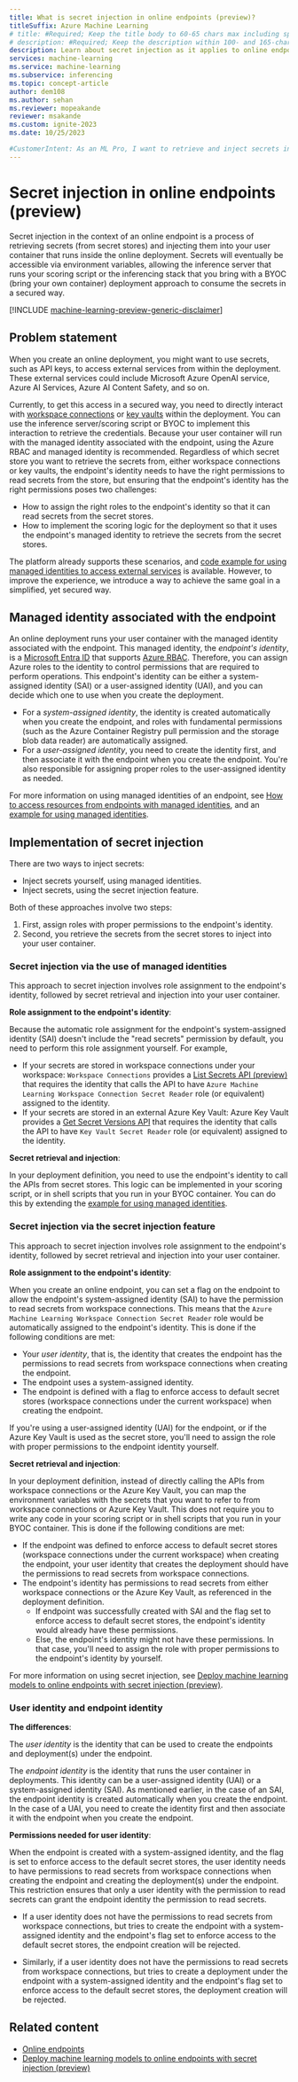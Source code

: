 ```yaml
---
title: What is secret injection in online endpoints (preview)?
titleSuffix: Azure Machine Learning
# title: #Required; Keep the title body to 60-65 chars max including spaces and brand
# description: #Required; Keep the description within 100- and 165-characters including spaces
description: Learn about secret injection as it applies to online endpoints in Azure Machine Learning.
services: machine-learning
ms.service: machine-learning
ms.subservice: inferencing
ms.topic: concept-article
author: dem108
ms.author: sehan
ms.reviewer: mopeakande
reviewer: msakande
ms.custom: ignite-2023
ms.date: 10/25/2023

#CustomerIntent: As an ML Pro, I want to retrieve and inject secrets into the deployment environment easily so that deployments I create can consume the secrets in a secured manner.
---
```


# Secret injection in online endpoints (preview)

Secret injection in the context of an online endpoint is a process of retrieving secrets (from secret stores) and injecting them into your user container that runs inside the online deployment. Secrets will eventually be accessible via environment variables, allowing the inference server that runs your scoring script or the inferencing stack that you bring with a BYOC (bring your own container) deployment approach to consume the secrets in a secured way.

[!INCLUDE [machine-learning-preview-generic-disclaimer](includes/machine-learning-preview-generic-disclaimer.md)]

## Problem statement

When you create an online deployment, you might want to use secrets, such as API keys, to access external services from within the deployment. These external services could include Microsoft Azure OpenAI service, Azure AI Services, Azure AI Content Safety, and so on. 

Currently, to get this access in a secured way, you need to directly interact with [workspace connections](prompt-flow/concept-connections.md) or [key vaults](../key-vault/general/overview.md) within the deployment. You can use the inference server/scoring script or BYOC to implement this interaction to retrieve the credentials. Because your user container will run with the managed identity associated with the endpoint, using the Azure RBAC and managed identity is recommended. Regardless of which secret store you want to retrieve the secrets from, either workspace connections or key vaults, the endpoint's identity needs to have the right permissions to read secrets from the store, but ensuring that the endpoint's identity has the right permissions poses two challenges:

- How to assign the right roles to the endpoint's identity so that it can read secrets from the secret stores.
- How to implement the scoring logic for the deployment so that it uses the endpoint's managed identity to retrieve the secrets from the secret stores.

The platform already supports these scenarios, and [code example for using managed identities to access external services](https://github.com/Azure/azureml-examples/tree/main/cli/endpoints/online/managed/managed-identities) is available. However, to improve the experience, we introduce a way to achieve the same goal in a simplified, yet secured way.

## Managed identity associated with the endpoint

An online deployment runs your user container with the managed identity associated with the endpoint. This managed identity, the _endpoint's identity_, is a [Microsoft Entra ID](/entra/fundamentals/whatis) that supports [Azure RBAC](../role-based-access-control/overview.md). Therefore, you can assign Azure roles to the identity to control permissions that are required to perform operations. This endpoint's identity can be either a system-assigned identity (SAI) or a user-assigned identity (UAI), and you can decide which one to use when you create the deployment.

- For a _system-assigned identity_, the identity is created automatically when you create the endpoint, and roles with fundamental permissions (such as the Azure Container Registry pull permission and the storage blob data reader) are automatically assigned.
- For a _user-assigned identity_, you need to create the identity first, and then associate it with the endpoint when you create the endpoint. You're also responsible for assigning proper roles to the user-assigned identity as needed.

For more information on using managed identities of an endpoint, see [How to access resources from endpoints with managed identities](how-to-access-resources-from-endpoints-managed-identities.md), and an [example for using managed identities](https://github.com/Azure/azureml-examples/tree/main/cli/endpoints/online/managed/managed-identities).

## Implementation of secret injection

There are two ways to inject secrets:

- Inject secrets yourself, using managed identities.
- Inject secrets, using the secret injection feature.

Both of these approaches involve two steps:

1. First, assign roles with proper permissions to the endpoint's identity.
1. Second, you retrieve the secrets from the secret stores to inject into your user container.

### Secret injection via the use of managed identities

This approach to secret injection involves role assignment to the endpoint's identity, followed by secret retrieval and injection into your user container.

__Role assignment to the endpoint's identity__:

Because the automatic role assignment for the endpoint's system-assigned identity (SAI) doesn't include the "read secrets" permission by default, you need to perform this role assignment yourself. For example,

- If your secrets are stored in workspace connections under your workspace: `Workspace Connections` provides a [List Secrets API (preview)](/rest/api/azureml/2023-08-01-preview/workspace-connections/list-secrets) that requires the identity that calls the API to have `Azure Machine Learning Workspace Connection Secret Reader` role (or equivalent) assigned to the identity.
- If your secrets are stored in an external Azure Key Vault: Azure Key Vault provides a [Get Secret Versions API](/rest/api/keyvault/secrets/get-secret-versions/get-secret-versions) that requires the identity that calls the API to have `Key Vault Secret Reader` role (or equivalent) assigned to the identity.

__Secret retrieval and injection__:

In your deployment definition, you need to use the endpoint's identity to call the APIs from secret stores. This logic can be implemented in your scoring script, or in shell scripts that you run in your BYOC container. You can do this by extending the [example for using managed identities](https://github.com/Azure/azureml-examples/tree/main/cli/endpoints/online/managed/managed-identities).

### Secret injection via the secret injection feature

This approach to secret injection involves role assignment to the endpoint's identity, followed by secret retrieval and injection into your user container.

__Role assignment to the endpoint's identity__:

When you create an online endpoint, you can set a flag on the endpoint to allow the endpoint's system-assigned identity (SAI) to have the permission to read secrets from workspace connections. This means that the `Azure Machine Learning Workspace Connection Secret Reader` role would be automatically assigned to the endpoint's identity. This is done if the following conditions are met:

- Your _user identity_, that is, the identity that creates the endpoint has the permissions to read secrets from workspace connections when creating the endpoint.
- The endpoint uses a system-assigned identity.
- The endpoint is defined with a flag to enforce access to default secret stores (workspace connections under the current workspace) when creating the endpoint.

If you're using a user-assigned identity (UAI) for the endpoint, or if the Azure Key Vault is used as the secret store, you'll need to assign the role with proper permissions to the endpoint identity yourself.

__Secret retrieval and injection__:

In your deployment definition, instead of directly calling the APIs from workspace connections or the Azure Key Vault, you can map the environment variables with the secrets that you want to refer to from workspace connections or Azure Key Vault. This does not require you to write any code in your scoring script or in shell scripts that you run in your BYOC container. This is done if the following conditions are met:

- If the endpoint was defined to enforce access to default secret stores (workspace connections under the current workspace) when creating the endpoint, your user identity that creates the deployment should have the permissions to read secrets from workspace connections.
- The endpoint's identity has permissions to read secrets from either workspace connections or the Azure Key Vault, as referenced in the deployment definition.
    - If endpoint was successfully created with SAI and the flag set to enforce access to default secret stores, the endpoint's identity would already have these permissions.
    - Else, the endpoint's identity might not have these permissions. In that case, you'll need to assign the role with proper permissions to the endpoint's identity by yourself.

For more information on using secret injection, see [Deploy machine learning models to online endpoints with secret injection (preview)](how-to-deploy-online-endpoint-with-secret-injection.md).

### User identity and endpoint identity

__The differences__:

The _user identity_ is the identity that can be used to create the endpoints and deployment(s) under the endpoint. 


The _endpoint identity_ is the identity that runs the user container in deployments. This identity can be a user-assigned identity (UAI) or a system-assigned identity (SAI). As mentioned earlier, in the case of an SAI, the endpoint identity is created automatically when you create the endpoint. In the case of a UAI, you need to create the identity first and then associate it with the endpoint when you create the endpoint.

__Permissions needed for user identity__:

When the endpoint is created with a system-assigned identity, and the flag is set to enforce access to the default secret stores, the user identity needs to have permissions to read secrets from workspace connections when creating the endpoint and creating the deployment(s) under the endpoint. This restriction ensures that only a user identity with the permission to read secrets can grant the endpoint identity the permission to read secrets.

- If a user identity does not have the permissions to read secrets from workspace connections, but tries to create the endpoint with a system-assigned identity and the endpoint's flag set to enforce access to the default secret stores, the endpoint creation will be rejected.

- Similarly, if a user identity does not have the permissions to read secrets from workspace connections, but tries to create a deployment under the endpoint with a system-assigned identity and the endpoint's flag set to enforce access to the default secret stores, the deployment creation will be rejected.


## Related content

- [Online endpoints](concept-endpoints-online.md)
- [Deploy machine learning models to online endpoints with secret injection (preview)](how-to-deploy-online-endpoint-with-secret-injection.md)
